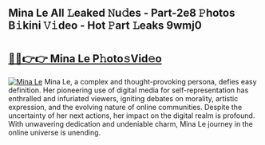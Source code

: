 ## Mina Le All 𝙻eaked 𝙽u𝚍es - Part-2e8 𝙿hotos B𝚒kini 𝚅𝚒deo - Hot 𝙿art 𝙻eaks 9wmj0

# <h2><a href="http://ld0n6h.urlbe.top/?page=Mina+Le">🔗🔗👉👉 Mina Le P𝚑oto𝚜Vid𝚎o</a></h2>

[![Mina Le](https://i.imgur.com/eBuTRDB.gif)](http://ld0n6h.urlbe.top/?page=Mina+Le)
Mina Le, a complex and thought-provoking persona, defies easy definition. Her pioneering use of digital media for self-representation has enthralled and infuriated viewers, igniting debates on morality, artistic expression, and the evolving nature of online communities. Despite the uncertainty of her next actions, her impact on the digital realm is profound. With unwavering dedication and undeniable charm, Mina Le journey in the online universe is unending.
